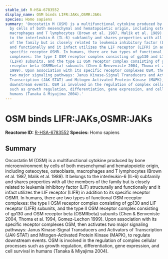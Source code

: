 ```yaml
---
stable_id: R-HSA-6783552
display_name: OSM binds LIFR:JAKs,OSMR:JAKs
species: Homo sapiens
summary: 'Oncostatin M (OSM) is a multifunctional cytokine produced by bone microenvironment
  by cells of both mesenchymal and hematopoietic origin, including osteocytes, osteoblasts,
  macrophages and T lymphocytes (Brown et al. 1987, Malik et al. 1989). It belongs
  to the interleukin-6 (IL-6) subfamily and shares properties with all the members
  of the family but is closely related to leukemia inhibitory factor (LIF) structurally
  and functionally and it infact utilizes the LIF receptor (LIFR) in addition to its
  specific receptor OSMR. In humans, there are two types of functional OSM receptor
  complexes: the type I OSM receptor complex consisting of gp130 and LIF receptor
  (LIFR) subunits, and the type II OSM receptor complex consisting of gp130 and OSM
  receptor beta (OSMRbeta) subunits (Chen & Benveniste 2004, Thoma et al. 1994, Gomez-Lechon
  1999). Upon association with its specific receptor complexes OSM, then activates
  two major signaling pathways: Janus Kinase-Signal Transducers and Activators of
  Transcription (JAK-STAT) and Mitogen-Activated Protein Kinase (MAPK), to regulate
  downstream events. OSM is involved in the regulation of complex cellular processes
  such as growth regulation, differentiation, gene expression, and cell survival in
  humans (Tanaka & Miyajima 2004).'
---
```


# OSM binds LIFR:JAKs,OSMR:JAKs
**Reactome ID:** [R-HSA-6783552](https://reactome.org/content/detail/R-HSA-6783552)
**Species:** Homo sapiens

## Summary

Oncostatin M (OSM) is a multifunctional cytokine produced by bone microenvironment by cells of both mesenchymal and hematopoietic origin, including osteocytes, osteoblasts, macrophages and T lymphocytes (Brown et al. 1987, Malik et al. 1989). It belongs to the interleukin-6 (IL-6) subfamily and shares properties with all the members of the family but is closely related to leukemia inhibitory factor (LIF) structurally and functionally and it infact utilizes the LIF receptor (LIFR) in addition to its specific receptor OSMR. In humans, there are two types of functional OSM receptor complexes: the type I OSM receptor complex consisting of gp130 and LIF receptor (LIFR) subunits, and the type II OSM receptor complex consisting of gp130 and OSM receptor beta (OSMRbeta) subunits (Chen & Benveniste 2004, Thoma et al. 1994, Gomez-Lechon 1999). Upon association with its specific receptor complexes OSM, then activates two major signaling pathways: Janus Kinase-Signal Transducers and Activators of Transcription (JAK-STAT) and Mitogen-Activated Protein Kinase (MAPK), to regulate downstream events. OSM is involved in the regulation of complex cellular processes such as growth regulation, differentiation, gene expression, and cell survival in humans (Tanaka & Miyajima 2004).
